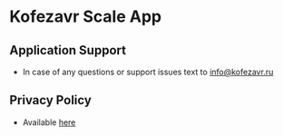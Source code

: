 # Kofezavr Scale App
## Application Support
- In case of any questions or support issues text to info@kofezavr.ru

## Privacy Policy
- Available [here](https://coffeescaleapp.kofezavr.ru/private-policy)
